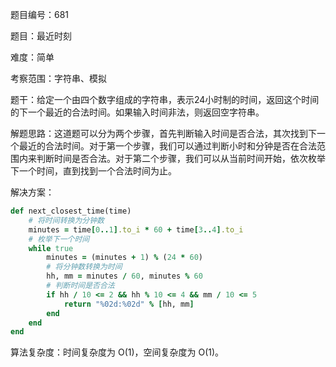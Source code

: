 题目编号：681

题目：最近时刻

难度：简单

考察范围：字符串、模拟

题干：给定一个由四个数字组成的字符串，表示24小时制的时间，返回这个时间的下一个最近的合法时间。如果输入时间非法，则返回空字符串。

解题思路：这道题可以分为两个步骤，首先判断输入时间是否合法，其次找到下一个最近的合法时间。对于第一个步骤，我们可以通过判断小时和分钟是否在合法范围内来判断时间是否合法。对于第二个步骤，我们可以从当前时间开始，依次枚举下一个时间，直到找到一个合法时间为止。

解决方案：

```ruby
def next_closest_time(time)
    # 将时间转换为分钟数
    minutes = time[0..1].to_i * 60 + time[3..4].to_i
    # 枚举下一个时间
    while true
        minutes = (minutes + 1) % (24 * 60)
        # 将分钟数转换为时间
        hh, mm = minutes / 60, minutes % 60
        # 判断时间是否合法
        if hh / 10 <= 2 && hh % 10 <= 4 && mm / 10 <= 5
            return "%02d:%02d" % [hh, mm]
        end
    end
end
```

算法复杂度：时间复杂度为 O(1)，空间复杂度为 O(1)。